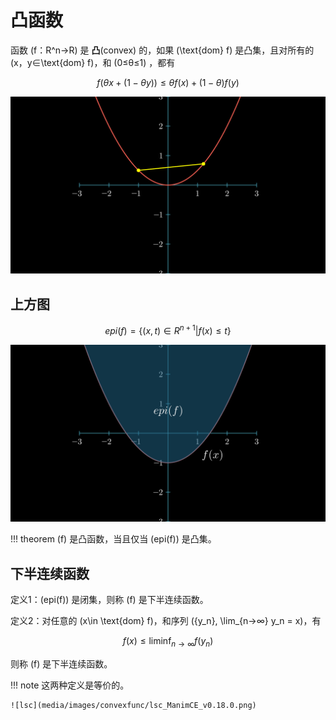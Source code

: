 # 凸函数

函数 \(f：R^n→R\) 是 **凸**(convex) 的，如果 \(\text{dom} f\) 是凸集，且对所有的 \(x，y∈\text{dom} f\)，和 \(0≤θ≤1\) ，都有

$$ f(\theta x+(1-\theta y)) ≤ \theta f(x)+(1-\theta)f(y) $$
<!-- 
<video src="./media/videos/convexfunc/720p30/ConvexFunc.mp4" width="100%"  type="video/mp4" controls="controls" frameborder="0" allowfullscreen="true" webkitallowfullscreen="true" mozallowfullscreen="true" oallowfullscreen="true" msallowfullscreen="true"></video> -->

![convexfunc](media/images/convexfunc/ConvexFunc_ManimCE_v0.18.0.png)


## 上方图

$$ epi(f) = \{ (x, t) \in R^{n+1} | f(x) ≤ t \} $$

![epi](media/images/convexfunc/Epi_ManimCE_v0.18.0.png)

!!! theorem
    \(f\) 是凸函数，当且仅当 \(epi(f)\) 是凸集。


## 下半连续函数

定义1：\(epi(f)\) 是闭集，则称 \(f\) 是下半连续函数。

定义2：对任意的 \(x\in \text{dom} f\)，和序列 \(\{y_n\}, \lim_{n→∞} y_n = x\)，有

$$ f(x) ≤ \liminf_{n→∞} f(y_n) $$

则称 \(f\) 是下半连续函数。

!!! note
    这两种定义是等价的。

    ![lsc](media/images/convexfunc/lsc_ManimCE_v0.18.0.png)
    
